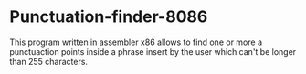 # Punctuation-finder-8086
This program written in assembler x86 allows to find one or more a punctuaction points inside a phrase insert by the user which can't be longer than 255 characters.
